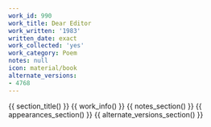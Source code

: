 ```yaml
---
work_id: 990
work_title: Dear Editor
work_written: '1983'
written_date: exact
work_collected: 'yes'
work_category: Poem
notes: null
icon: material/book
alternate_versions:
- 4768
---
```


{{ section_title() }}
{{ work_info() }}
{{ notes_section() }}
{{ appearances_section() }}
{{ alternate_versions_section() }}